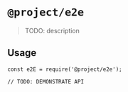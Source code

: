 # `@project/e2e`

> TODO: description

## Usage

```
const e2E = require('@project/e2e');

// TODO: DEMONSTRATE API
```
